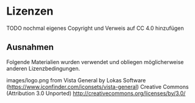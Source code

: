 # Lizenzen

TODO nochmal eigenes Copyright und Verweis auf CC 4.0 hinzufügen

## Ausnahmen

Folgende Materialien wurden verwendet und obliegen möglicherweise anderen Lizenzbedingungen.

images/logo.png from Vista General by Lokas Software (https://www.iconfinder.com/iconsets/vista-general)
Creative Commons (Attribution 3.0 Unported)
http://creativecommons.org/licenses/by/3.0/